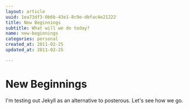 ```yaml
---
layout: article
uuid: 1ea73df3-0b6b-43e1-8c9e-dbfac4e21222
title: New Beginnings
subtitle: What will we do today?
name: new-beginnings
categories: personal
created_at: 2011-02-25
updated_at: 2011-02-25

---
```

New Beginnings
=====

I'm testing out Jekyll as an alternative to posterous. Let's see how we go.

